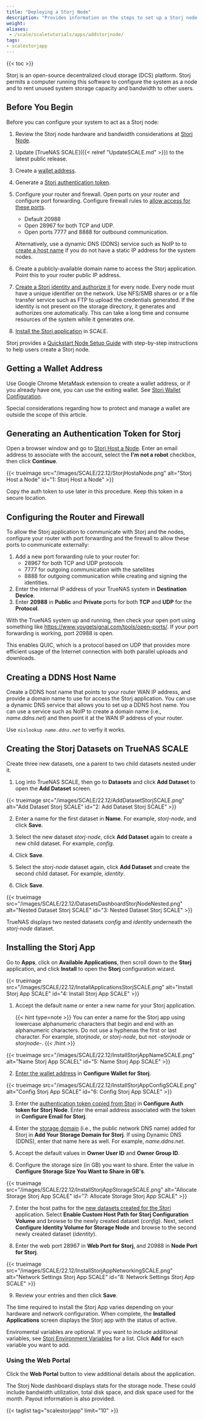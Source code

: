 ```yaml
---
title: "Deploying a Storj Node"
description: "Provides information on the steps to set up a Storj node on your TrueNAS SCALE system."
weight: 
aliases:
 - /scale/scaletutorials/apps/addstorjnode/
tags:
- scalestorjapp
---
```


{{< toc >}}

Storj is an open-source decentralized cloud storage (DCS) platform. 
Storj permits a computer running this software to configure the system as a node and to rent unused system storage capacity and bandwidth to other users. 

## Before You Begin

Before you can configure your system to act as a Storj node:

1. Review the Storj node hardware and bandwidth considerations at [Storj Node](https://www.storj.io/node).

2. Update [TrueNAS SCALE]({{< relref "UpdateSCALE.md" >}}) to the latest public release.

3. Create a [wallet address](#getting-a-wallet-address). 

4. Generate a [Storj authentication token](#generating-an-authentication-token-for-storj).

5. Configure your router and firewall.
   Open ports on your router and configure port forwarding. Configure firewall rules to [allow access for these ports](#configuring-the-router-and-firewall).
   * Default 20988
   * Open 28967 for both TCP and UDP. 
   * Open ports 7777 and 8888 for outbound communication.

   Alternatively, use a dynamic DNS (DDNS) service such as NoIP to to [create a host name](#creating-a-ddns-host-name) if you do not have a static IP address for the system nodes. 

6. Create a publicly-available domain name to access the Storj application. Point this to your router public IP address.

7. [Create a Storj identity and authorize it](https://docs.storj.io/node/dependencies/identity) for every node. 
   Every node must have a unique identifier on the network. Use NFS/SMB shares or or a file transfer service such as FTP to upload the credentials generated.
   If the identity is not present on the storage directory, it generates and authorizes one automatically. 
   This can take a long time and consume resources of the system while it generates one.

8. [Install the Storj application](#installing-the-storj-app) in SCALE.

Storj provides a [Quickstart Node Setup Guide](https://docs.storj.io/node/setup) with step-by-step instructions to help users create a Storj node.

## Getting a Wallet Address

Use Google Chrome MetaMask extension to create a wallet address, or if you already have one, you can use the exiting wallet. 
See [Storj Wallet Configuration](https://support.storj.io/hc/en-us/articles/360026611692-How-do-I-hold-STORJ-What-is-a-valid-address-or-compatible-wallet-). 
   
Special considerations regarding how to protect and manage a wallet are outside the scope of this article.

## Generating an Authentication Token for Storj

Open a browser window and go to [Storj Host a Node](https://www.storj.io/host-a-node). 
Enter an email address to associate with the account, select the **I'm not a robot** checkbox, then click **Continue**.

{{< trueimage src="/images/SCALE/22.12/StorjHostaNode.png" alt="Storj Host a Node" id="1: Storj Host a Node" >}}

Copy the auth token to use later in this procedure. Keep this token in a secure location.

## Configuring the Router and Firewall
To allow the Storj application to communicate with Storj and the nodes, configure your router with port forwarding and the firewall to allow these ports to communicate externally:

1. Add a new port forwarding rule to your router for:
   * 28967 for both TCP and UDP protocols
   * 7777 for outgoing communication with the satellites
   * 8888 for outgoing communication while creating and signing the identities.
2. Enter the internal IP address of your TrueNAS system in **Destination Device**. 
3. Enter **20988** in **Public** and **Private** ports for both **TCP** and **UDP** for the **Protocol**. 

With the TrueNAS system up and running, then check your open port using something like https://www.yougetsignal.com/tools/open-ports/. If your port forwarding is working, port 20988 is open.

This enables QUIC, which is a protocol based on UDP that provides more efficient usage of the Internet connection with both parallel uploads and downloads.

## Creating a DDNS Host Name

Create a DDNS host name that points to your router WAN IP address, and provide a domain name to use for access the Storj application. 
You can use a dynamic DNS service that allows you to set up a DDNS host name. You can use a service such as NoIP to create a domain name (i.e., *name.ddns.net*) and then point it at the WAN IP address of your router.

Use <code>nislookup <i>name.ddns.net</i></code> to verfiy it works.

## Creating the Storj Datasets on TrueNAS SCALE

Create three new datasets, one a parent to two child datasets nested under it. 

1. Log into TrueNAS SCALE, then go to **Datasets** and click **Add Dataset** to open the **Add Dataset** screen.

{{< trueimage src="/images/SCALE/22.12/AddDatasetStorjSCALE.png" alt="Add Dataset Storj SCALE" id="2: Add Dataset Storj SCALE" >}}

2. Enter a name for the first dataset in **Name**. For example, *storj-node*, and click **Save**. 

3. Select the new dataset *storj-node*, click **Add Dataset** again to create a new child dataset. For example, *config*.

4. Click **Save**.

5. Select the *storj-node* dataset again, click **Add Dataset** and create the second child dataset. For example, *identity*.

6. Click **Save**.

{{< trueimage src="/images/SCALE/22.12/DatasetsDashboardStorjNodeNested.png" alt="Nested Dataset Storj SCALE" id="3: Nested Dataset Storj SCALE" >}}

TrueNAS displays two nested datasets *config* and *identity* underneath the *storj-node* dataset. 

## Installing the Storj App

Go to **Apps**, click on **Available Applications**, then scroll down to the **Storj** application, and click **Install** to open the **Storj** configuration wizard.

{{< trueimage src="/images/SCALE/22.12/InstallApplicationsStorjSCALE.png" alt="Install Storj App SCALE" id="4: Install Storj App SCALE" >}}

1. Accept the default name or enter a new name for your Storj application. 
   
   {{< hint type=note >}}
   You can enter a name for the Storj app using lowercase alphanumeric characters that begin and end with an alphanumeric characters. 
   Do not use a hyphenas the first or last character. For example, *storjnode*, or *storj-node*, but not *-storjnode* or *storjnode-*. 
   {{< /hint >}}

{{< trueimage src="/images/SCALE/22.12/InstallStorjAppNameSCALE.png" alt="Name Storj App SCALEL" id="5: Name Storj App SCALE" >}}

2. [Enter the wallet address](#getting-a-wallet-address) in **Configure Wallet for Storj**.

{{< trueimage src="/images/SCALE/22.12/InstallStorjAppConfigSCALE.png" alt="Config Storj App SCALE" id="6: Config Storj App SCALE" >}}

3. Enter the [authentication token copied from Storj](#generating-an-authentication-token-for-storj) in **Configure Auth token for Storj Node**. 
   Enter the email address associated with the token in **Configure Email for Storj**.

4. Enter the [storage domain](#creating-a-ddns-host-name) (i.e., the public network DNS name) added for Storj in **Add Your Storage Domain for Storj**. 
   If using Dynamic DNS (DDNS), enter that name here as well. For example, *name.ddns.net*.

5. Accept the default values in **Owner User ID** and **Owner Group ID**.

6. Configure the storage size (in GB) you want to share. Enter the value in **Configure Storage Size You Want to Share in GB's**.

{{< trueimage src="/images/SCALE/22.12/InstallStorjAppStorageSCALE.png" alt="Allocate Storage Storj App SCALE" id="7: Allocate Storage Storj App SCALE" >}}

7. Enter the host paths for the [new datasets created for the Storj](#creating-the-storj-datasets-on-truenas-scale) application. 
   Select **Enable Custom Host Path for Storj Configuration Volume** and browse to the newly created dataset (*config*). 
   Next, select **Configure Identity Volume for Storage Node** and browse to the second newly created dataset (*identity*). 

8. Enter the web port 28967 in **Web Port for Storj**, and 20988 in **Node Port for Storj**.

{{< trueimage src="/images/SCALE/22.12/InstallStorjAppNetworkingSCALE.png" alt="Network Settings Storj App SCALE" id="8: Network Settings Storj App SCALE" >}}

9. Review your entries and then click **Save**.

The time required to install the Storj App varies depending on your hardware and network configuration. 
When complete, the **Installed Applications** screen displays the Storj app with the status of active. 

Enviromental variables are optional. 
If you want to include additional variables, see [Storj Environment Variables](https://storj.github.io/core/tutorial-environment-variables.html) for a list. 
Click **Add** for each variable you want to add. 

### Using the Web Portal

Click the **Web Portal** button to view additional details about the application.

The Storj Node dashboard displays stats for the storage node. These could include bandwidth utilization, total disk space, and disk space used for the month. 
Payout information is also provided.

{{< taglist tag="scalestorjapp" limit="10" >}}
